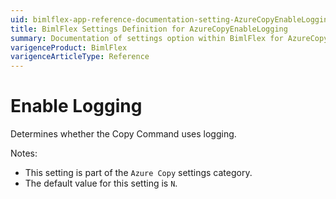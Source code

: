 ```yaml
---
uid: bimlflex-app-reference-documentation-setting-AzureCopyEnableLogging
title: BimlFlex Settings Definition for AzureCopyEnableLogging
summary: Documentation of settings option within BimlFlex for AzureCopyEnableLogging
varigenceProduct: BimlFlex
varigenceArticleType: Reference
---
```


# Enable Logging

Determines whether the Copy Command uses logging.

Notes:

* This setting is part of the `Azure Copy` settings category.
* The default value for this setting is `N`.

